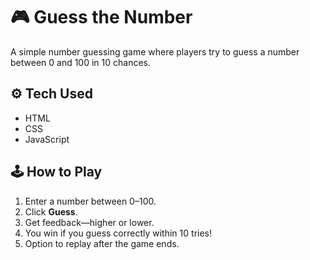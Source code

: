 # 🎮 Guess the Number

A simple number guessing game where players try to guess a number between 0 and 100 in 10 chances.

## ⚙️ Tech Used
- HTML  
- CSS  
- JavaScript

## 🕹️ How to Play
1. Enter a number between 0–100.
2. Click **Guess**.
3. Get feedback—higher or lower.
4. You win if you guess correctly within 10 tries!
5. Option to replay after the game ends.
